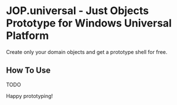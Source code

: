 JOP.universal - Just Objects Prototype for Windows Universal Platform
=====================================================================
Create only your domain objects and get a prototype shell for free.

<!-- TODO
[![Build status](https://ci.appveyor.com/api/projects/status/ctsxu7rw3vx537op?svg=true)](https://ci.appveyor.com/project/halllo/jop)
[![Version](https://img.shields.io/nuget/v/JOP.svg)](https://www.nuget.org/packages/JOP)
-->

How To Use
----------
TODO

Happy prototyping!